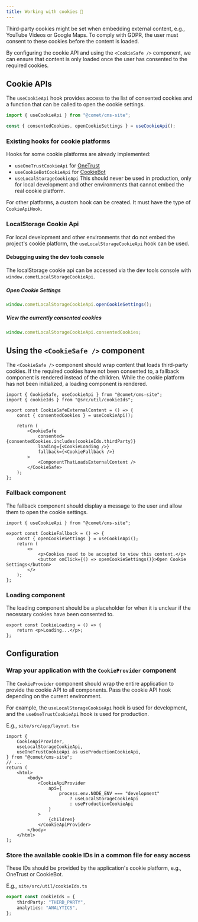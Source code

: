 ```yaml
---
title: Working with cookies 🍪
---
```


Third-party cookies might be set when embedding external content, e.g., YouTube Videos or Google Maps.
To comply with GDPR, the user must consent to these cookies before the content is loaded.

By configuring the cookie API and using the `<CookieSafe />` component, we can ensure that content is only loaded once the user has consented to the required cookies.

## Cookie APIs

The `useCookieApi` hook provides access to the list of consented cookies and a function that can be called to open the cookie settings.

```ts
import { useCookieApi } from "@comet/cms-site";

const { consentedCookies, openCookieSettings } = useCookieApi();
```

### Existing hooks for cookie platforms

Hooks for some cookie platforms are already implemented:

- `useOneTrustCookieApi` for [OneTrust](https://www.onetrust.com/)
- `useCookieBotCookieApi` for [CookieBot](https://www.cookiebot.com/)
- `useLocalStorageCookieApi` This should never be used in production, only for local development and other environments that cannot embed the real cookie platform.

For other platforms, a custom hook can be created. It must have the type of `CookieApiHook`.

### LocalStorage Cookie Api

For local development and other environments that do not embed the project's cookie platform, the `useLocalStorageCookieApi` hook can be used.

#### Debugging using the dev tools console

The localStorage cookie api can be accessed via the dev tools console with `window.cometLocalStorageCookieApi`.

##### Open Cookie Settings

```js
window.cometLocalStorageCookieApi.openCookieSettings();
```

##### View the currently consented cookies

```js
window.cometLocalStorageCookieApi.consentedCookies;
```

## Using the `<CookieSafe />` component

The `<CookieSafe />` component should wrap content that loads third-party cookies.
If the required cookies have not been consented to, a fallback component is rendered instead of the children.
While the cookie platform has not been initialized, a loading component is rendered.

```tsx
import { CookieSafe, useCookieApi } from "@comet/cms-site";
import { cookieIds } from "@src/util/cookieIds";

export const CookieSafeExternalContent = () => {
    const { consentedCookies } = useCookieApi();

    return (
        <CookieSafe
            consented={consentedCookies.includes(cookieIds.thirdParty)}
            loading={<CookieLoading />}
            fallback={<CookieFallback />}
        >
            <ComponentThatLoadsExternalContent />
        </CookieSafe>
    );
};
```

### Fallback component

The fallback component should display a message to the user and allow them to open the cookie settings.

```tsx
import { useCookieApi } from "@comet/cms-site";

export const CookieFallback = () => {
    const { openCookieSettings } = useCookieApi();
    return (
        <>
            <p>Cookies need to be accepted to view this content.</p>
            <button onClick={() => openCookieSettings()}>Open Cookie Settings</button>
        </>
    );
};
```

### Loading component

The loading component should be a placeholder for when it is unclear if the necessary cookies have been consented to.

```tsx
export const CookieLoading = () => {
    return <p>Loading...</p>;
};
```

## Configuration

### Wrap your application with the `CookieProvider` component

The `CookieProvider` component should wrap the entire application to provide the cookie API to all components.
Pass the cookie API hook depending on the current environment.

For example, the `useLocalStorageCookieApi` hook is used for development, and the `useOneTrustCookieApi` hook is used for production.

E.g., `site/src/app/layout.tsx`

```tsx
import {
    CookieApiProvider,
    useLocalStorageCookieApi,
    useOneTrustCookieApi as useProductionCookieApi,
} from "@comet/cms-site";
// ...
return (
    <html>
        <body>
            <CookieApiProvider
                api={
                    process.env.NODE_ENV === "development"
                        ? useLocalStorageCookieApi
                        : useProductionCookieApi
                }
            >
                {children}
            </CookieApiProvider>
        </body>
    </html>
);
```

### Store the available cookie IDs in a common file for easy access

These IDs should be provided by the application's cookie platform, e.g., OneTrust or CookieBot.

E.g., `site/src/util/cookieIds.ts`

```ts
export const cookieIds = {
    thirdParty: "THIRD_PARTY",
    analytics: "ANALYTICS",
};
```
